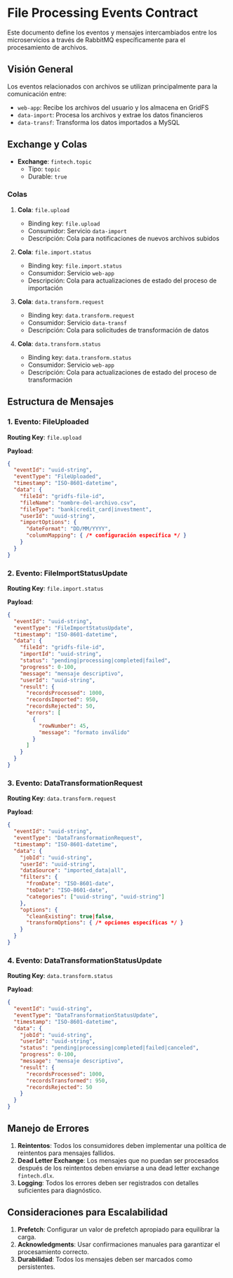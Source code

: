 # File Processing Events Contract

Este documento define los eventos y mensajes intercambiados entre los microservicios a través de RabbitMQ específicamente para el procesamiento de archivos.

## Visión General

Los eventos relacionados con archivos se utilizan principalmente para la comunicación entre:
- `web-app`: Recibe los archivos del usuario y los almacena en GridFS
- `data-import`: Procesa los archivos y extrae los datos financieros
- `data-transf`: Transforma los datos importados a MySQL

## Exchange y Colas

- **Exchange**: `fintech.topic`
  - Tipo: `topic`
  - Durable: `true`

### Colas

1. **Cola**: `file.upload`
   - Binding key: `file.upload`
   - Consumidor: Servicio `data-import`
   - Descripción: Cola para notificaciones de nuevos archivos subidos

2. **Cola**: `file.import.status`
   - Binding key: `file.import.status`
   - Consumidor: Servicio `web-app`
   - Descripción: Cola para actualizaciones de estado del proceso de importación

3. **Cola**: `data.transform.request`
   - Binding key: `data.transform.request`
   - Consumidor: Servicio `data-transf`
   - Descripción: Cola para solicitudes de transformación de datos

4. **Cola**: `data.transform.status`
   - Binding key: `data.transform.status`
   - Consumidor: Servicio `web-app`
   - Descripción: Cola para actualizaciones de estado del proceso de transformación

## Estructura de Mensajes

### 1. Evento: FileUploaded

**Routing Key**: `file.upload`

**Payload**:
```json
{
  "eventId": "uuid-string",
  "eventType": "FileUploaded",
  "timestamp": "ISO-8601-datetime",
  "data": {
    "fileId": "gridfs-file-id",
    "fileName": "nombre-del-archivo.csv",
    "fileType": "bank|credit_card|investment",
    "userId": "uuid-string",
    "importOptions": {
      "dateFormat": "DD/MM/YYYY",
      "columnMapping": { /* configuración específica */ }
    }
  }
}
```

### 2. Evento: FileImportStatusUpdate

**Routing Key**: `file.import.status`

**Payload**:
```json
{
  "eventId": "uuid-string",
  "eventType": "FileImportStatusUpdate",
  "timestamp": "ISO-8601-datetime",
  "data": {
    "fileId": "gridfs-file-id",
    "importId": "uuid-string",
    "status": "pending|processing|completed|failed",
    "progress": 0-100,
    "message": "mensaje descriptivo",
    "userId": "uuid-string",
    "result": {
      "recordsProcessed": 1000,
      "recordsImported": 950,
      "recordsRejected": 50,
      "errors": [
        {
          "rowNumber": 45,
          "message": "formato inválido"
        }
      ]
    }
  }
}
```

### 3. Evento: DataTransformationRequest

**Routing Key**: `data.transform.request`

**Payload**:
```json
{
  "eventId": "uuid-string",
  "eventType": "DataTransformationRequest",
  "timestamp": "ISO-8601-datetime",
  "data": {
    "jobId": "uuid-string",
    "userId": "uuid-string",
    "dataSource": "imported_data|all",
    "filters": {
      "fromDate": "ISO-8601-date",
      "toDate": "ISO-8601-date",
      "categories": ["uuid-string", "uuid-string"]
    },
    "options": {
      "cleanExisting": true|false,
      "transformOptions": { /* opciones específicas */ }
    }
  }
}
```

### 4. Evento: DataTransformationStatusUpdate

**Routing Key**: `data.transform.status`

**Payload**:
```json
{
  "eventId": "uuid-string",
  "eventType": "DataTransformationStatusUpdate",
  "timestamp": "ISO-8601-datetime",
  "data": {
    "jobId": "uuid-string",
    "userId": "uuid-string",
    "status": "pending|processing|completed|failed|canceled",
    "progress": 0-100,
    "message": "mensaje descriptivo",
    "result": {
      "recordsProcessed": 1000,
      "recordsTransformed": 950,
      "recordsRejected": 50
    }
  }
}
```

## Manejo de Errores

1. **Reintentos**: Todos los consumidores deben implementar una política de reintentos para mensajes fallidos.
2. **Dead Letter Exchange**: Los mensajes que no puedan ser procesados después de los reintentos deben enviarse a una dead letter exchange `fintech.dlx`.
3. **Logging**: Todos los errores deben ser registrados con detalles suficientes para diagnóstico.

## Consideraciones para Escalabilidad

1. **Prefetch**: Configurar un valor de prefetch apropiado para equilibrar la carga.
2. **Acknowledgments**: Usar confirmaciones manuales para garantizar el procesamiento correcto.
3. **Durabilidad**: Todos los mensajes deben ser marcados como persistentes.
